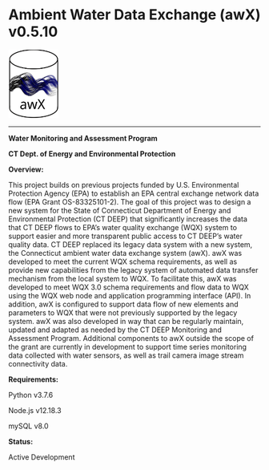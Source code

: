 # Ambient Water Data Exchange (awX) v0.5.10
<img src="web_portal_app/images/waterDB.svg" alt="awX" width="100px">
<hr>

**Water Monitoring and Assessment Program**

**CT Dept. of Energy and Environmental Protection**

**Overview:**

This project builds on previous projects funded by U.S. Environmental Protection Agency (EPA) to establish an EPA central exchange network data flow (EPA Grant OS-83325101-2).   The goal of this project was to design a new system for the State of Connecticut Department of Energy and Environmental Protection (CT DEEP) that significantly increases the data that CT DEEP flows to EPA’s water quality exchange (WQX) system to support easier and more transparent public access to CT DEEP’s water quality data.  CT DEEP replaced its legacy data system with a new system, the Connecticut ambient water data exchange system (awX).  awX was developed to meet the current WQX schema requirements, as well as provide new capabilities from the legacy system of automated data transfer mechanism from the local system to WQX.  To facilitate this, awX was developed to meet WQX 3.0 schema requirements and flow data to WQX using the WQX web node and application programming interface (API).  In addition, awX is configured to support data flow of new elements and parameters to WQX that were not previously supported by the legacy system.  awX was also developed in way that can be regularly maintain, updated and adapted as needed by the CT DEEP Monitoring and Assessment Program.  Additional components to awX outside the scope of the grant are currently in development to support time series monitoring data collected with water sensors, as well as trail camera image stream connectivity data.

**Requirements:**

Python v3.7.6

Node.js v12.18.3

mySQL v8.0

**Status:**

Active Development




